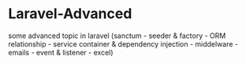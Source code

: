 # Laravel-Advanced
some advanced topic in laravel (sanctum - seeder &amp; factory - ORM relationship - service container &amp; dependency injection - middelware - emails - event &amp; listener - excel)

